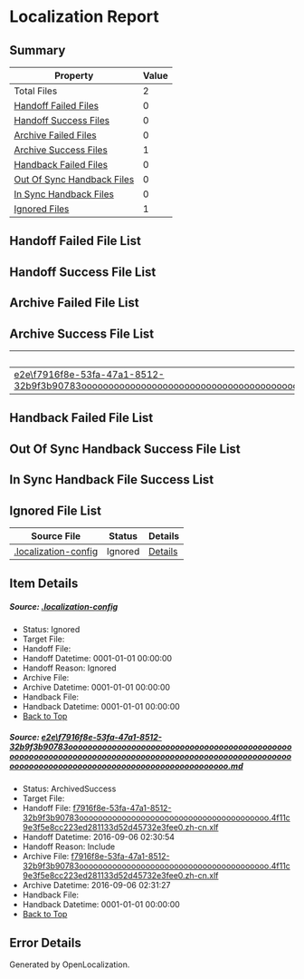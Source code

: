 # <a name='report-top'></a> Localization Report

## Summary
 Property | Value 
 -------- | ----- 
 Total Files | 2
[ Handoff Failed Files ](#handoff-failed-list)| 0
[ Handoff Success Files ](#handoff-success-list)| 0
[ Archive Failed Files ](#archive-failed-list)| 0
[ Archive Success Files ](#archive-success-list)| 1
[ Handback Failed Files ](#handback-failed-list)| 0
[ Out Of Sync Handback Files ](#outofsync-handback-success-list)| 0
[ In Sync Handback Files ](#insync-handback-success-list)| 0
[ Ignored Files ](#ignored-list)| 1

## <a name='handoff-failed-list'></a> Handoff Failed File List

## <a name='handoff-success-list'></a> Handoff Success File List

## <a name='archive-failed-list'></a> Archive Failed File List

## <a name='archive-success-list'></a> Archive Success File List
 Source File | Status | Details 
 ----------- | ------ | ------- 
 [e2e\f7916f8e-53fa-47a1-8512-32b9f3b90783ooooooooooooooooooooooooooooooooooooooooooooooooooooooooooooooooooooooooooooooooooooooooooooooooooooooooooooooooooooooooooooooooooooooooooooooooooooo.md](https://github.com/OpenLocalizationTestOrg/ol-test0/blob/d79d946438d4dad71fd72ae092945347c22f71a1/e2e/f7916f8e-53fa-47a1-8512-32b9f3b90783ooooooooooooooooooooooooooooooooooooooooooooooooooooooooooooooooooooooooooooooooooooooooooooooooooooooooooooooooooooooooooooooooooooooooooooooooooooo.md) | ArchivedSuccess | [Details](#5794162198833e426eaca22fb9aa326dce04dba01)

## <a name='handback-failed-list'></a> Handback Failed File List

## <a name='outofsync-handback-success-list'></a> Out Of Sync Handback Success File List

## <a name='insync-handback-success-list'></a> In Sync Handback File Success List

## <a name='ignored-list'></a> Ignored File List
 Source File | Status | Details 
 ----------- | ------ | ------- 
 [.localization-config](https://github.com/OpenLocalizationTestOrg/ol-test0/blob/d79d946438d4dad71fd72ae092945347c22f71a1/.localization-config) | Ignored | [Details](#3d4f252ac210baf56311d7e97dcc2db10974dbd20)

## Item Details
##### <a name='3d4f252ac210baf56311d7e97dcc2db10974dbd20'></a> Source: [.localization-config](https://github.com/OpenLocalizationTestOrg/ol-test0/blob/d79d946438d4dad71fd72ae092945347c22f71a1/.localization-config)
* Status: Ignored
* Target File: 
* Handoff File: 
* Handoff Datetime: 0001-01-01 00:00:00
* Handoff Reason: Ignored
* Archive File: 
* Archive Datetime: 0001-01-01 00:00:00
* Handback File: 
* Handback Datetime: 0001-01-01 00:00:00
* [Back to Top](#report-top)

##### <a name='5794162198833e426eaca22fb9aa326dce04dba01'></a> Source: [e2e\f7916f8e-53fa-47a1-8512-32b9f3b90783ooooooooooooooooooooooooooooooooooooooooooooooooooooooooooooooooooooooooooooooooooooooooooooooooooooooooooooooooooooooooooooooooooooooooooooooooooooo.md](https://github.com/OpenLocalizationTestOrg/ol-test0/blob/d79d946438d4dad71fd72ae092945347c22f71a1/e2e/f7916f8e-53fa-47a1-8512-32b9f3b90783ooooooooooooooooooooooooooooooooooooooooooooooooooooooooooooooooooooooooooooooooooooooooooooooooooooooooooooooooooooooooooooooooooooooooooooooooooooo.md)
* Status: ArchivedSuccess
* Target File: 
* Handoff File: [f7916f8e-53fa-47a1-8512-32b9f3b90783oooooooooooooooooooooooooooooooooooooooo.4f11c9e3f5e8cc223ed281133d52d45732e3fee0.zh-cn.xlf](https://github.com/OpenLocalizationTestOrg/ol-test0-handoff/blob/23343bc54413cc4478e0a2fa91c2cc4f4520c8f8/ol-handoff/OpenLocalizationTestOrg/ol-test0-zhcn/ci/ht/f7916f8e-53fa-47a1-8512-32b9f3b90783oooooooooooooooooooooooooooooooooooooooo.4f11c9e3f5e8cc223ed281133d52d45732e3fee0.zh-cn.xlf)
* Handoff Datetime: 2016-09-06 02:30:54
* Handoff Reason: Include
* Archive File: [f7916f8e-53fa-47a1-8512-32b9f3b90783oooooooooooooooooooooooooooooooooooooooo.4f11c9e3f5e8cc223ed281133d52d45732e3fee0.zh-cn.xlf](https://github.com/OpenLocalizationTestOrg/ol-test0-handoff/blob/ef8185d8ce40013fe68803e98714feb70f2161c0/ol-archive/OpenLocalizationTestOrg/ol-test0-zhcn/ci/ht/f7916f8e-53fa-47a1-8512-32b9f3b90783oooooooooooooooooooooooooooooooooooooooo.4f11c9e3f5e8cc223ed281133d52d45732e3fee0.zh-cn.xlf)
* Archive Datetime: 2016-09-06 02:31:27
* Handback File: 
* Handback Datetime: 0001-01-01 00:00:00
* [Back to Top](#report-top)


## Error Details

Generated by OpenLocalization.
